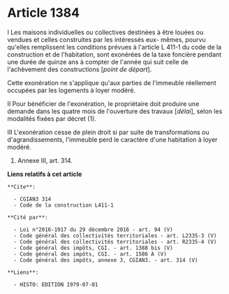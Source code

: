 # Article 1384

I  Les maisons individuelles ou collectives destinées à être louées ou vendues et celles construites par les intéressés eux-
mêmes, pourvu qu'elles remplissent les conditions prévues à l'article L 411-1 du code de la construction et de l'habitation,
sont exonérées de la taxe foncière pendant une durée de quinze ans à compter de l'année qui suit celle de l'achèvement des
constructions [*point de départ*].

Cette exonération ne s'applique qu'aux parties de l'immeuble réellement occupées par les logements à loyer modéré.

II  Pour bénéficier de l'exonération, le propriétaire doit produire une demande dans les quatre mois de l'ouverture des
travaux [*délai*], selon les modalités fixées par décret (1).

III  L'exonération cesse de plein droit si par suite de transformations ou d'agrandissements, l'immeuble perd le caractère
d'une habitation à loyer modéré.

1)  Annexe III, art. 314.

**Liens relatifs à cet article**

	**Cite**:

	  - CGIAN3 314
	  - Code de la construction L411-1

	**Cité par**:

	  - Loi n°2016-1917 du 29 décembre 2016 - art. 94 (V)
	  - Code général des collectivités territoriales - art. L2335-3 (V)
	  - Code général des collectivités territoriales - art. R2335-4 (V)
	  - Code général des impôts, CGI. - art. 1388 bis (V)
	  - Code général des impôts, CGI. - art. 1586 A (V)
	  - Code général des impôts, annexe 3, CGIAN3. - art. 314 (V)

	**Liens**:

	  - HISTO: EDITION 1979-07-01
